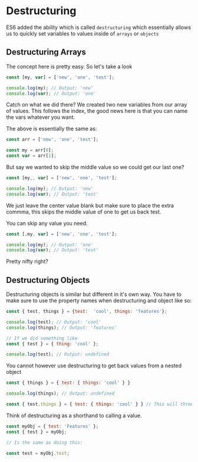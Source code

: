 # Destructuring

ES6 added the ability which is called `destructuring` which essentially allows us to quickly set variables to values inside of `arrays` or `objects`

## Destructuring Arrays

The concept here is pretty easy. So let's take a look

```js
const [my, var] = ['new', 'one', 'test'];

console.log(my); // Output: 'new'
console.log(var); // Output: 'one'
```

Catch on what we did there? We created two new variables from our array of values. This follows the index, the good news here is that you can name the vars whatever you want.

The above is essentially the same as:

```js
const arr = ['new', 'one', 'test'];

const my = arr[0];
const var = arr[1];
```

But say we wanted to skip the middle value so we could get our last one?

```js
const [my,, var] = ['new', 'one', 'test'];

console.log(my); // Output: 'new'
console.log(var); // Output: 'test'
```

We just leave the center value blank but make sure to place the extra commma, this skips the middle value of one to get us back test.

You can skip any value you need.

```js
const [,my, var] = ['new', 'one', 'test'];

console.log(my); // Output: 'one'
console.log(var); // Output: 'test'
```

Pretty nifty right?

## Destructuring Objects

Destructuring objects is similar but different in it's own way. You have to make sure to use the property names when destructuring and object like so:

```js
const { test, things } = {test:  'cool', things: 'features'};

console.log(test); // Output: 'cool'
console.log(things); // Output: 'features'

// If we did something like
const { test } = { thing: 'cool' };

console.log(test); // Output: undefined
```

You cannot however use destructuring to get back values from a nested object

```js
const { things } = { test: { things: 'cool' } }

console.log(things); // Output: undefined

const { test.things } = { test: { things: 'cool' } } // This will throw an error
```

Think of destructuring as a shorthand to calling a value.

```js
const myObj = { test: 'Features' };
const { test } = myObj;

// Is the same as doing this:

const test = myObj.test;
```